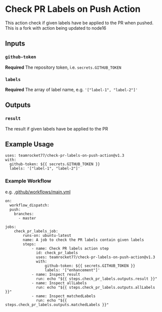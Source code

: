 # Check PR Labels on Push Action

This action check if given labels have be applied to the PR when pushed. This is a fork with action being updated to node16

## Inputs

### `github-token`

**Required** The repository token, i.e. `secrets.GITHUB_TOKEN`

### `labels`

**Required** The array of label name, e.g. `'["label-1", "label-2"]'`

## Outputs

### `result`

The result if given labels have be applied to the PR

## Example Usage

```
uses: teamrocket77/check-pr-labels-on-push-action@v1.3
with:
  github-token: ${{ secrets.GITHUB_TOKEN }}
  labels: '["label-1", "label-2"]'
```

### Example Workflow
e.g. [.github/workflows/main.yml](https://github.com/teamrocket77/check-pr-labels-on-push-action/blob/master/.github/workflows/main.yml)
```
on:
  workflow_dispatch:
  push:
    branches:
      - master

jobs:
    check_pr_labels_job:
        runs-on: ubuntu-latest
        name: A job to check the PR labels contain given labels
        steps:
            - name: Check PR labels action step
              id: check_pr_labels
              uses: teamrocket77/check-pr-labels-on-push-action@v1.3
              with:
                  github-token: ${{ secrets.GITHUB_TOKEN }}
                  labels: '["enhancement"]'
            - name: Inspect result
              run: echo "${{ steps.check_pr_labels.outputs.result }}"
            - name: Inspect allLabels
              run: echo "${{ steps.check_pr_labels.outputs.allLabels }}"
            - name: Inspect matchedLabels
              run: echo "${{ steps.check_pr_labels.outputs.matchedLabels }}"
```
